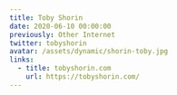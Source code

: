 ```yaml
---
title: Toby Shorin
date: 2020-06-10 00:00:00
previously: Other Internet
twitter: tobyshorin
avatar: /assets/dynamic/shorin-toby.jpg
links:
  - title: tobyshorin.com
    url: https://tobyshorin.com/
---
```

